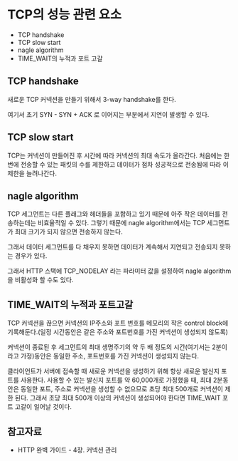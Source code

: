 # TCP의 성능 관련 요소

- TCP handshake
- TCP slow start
- nagle algorithm
- TIME_WAIT의 누적과 포트 고갈

## TCP handshake

새로운 TCP 커넥션을 만들기 위해서 3-way handshake를 한다.

여기서 초기 SYN - SYN + ACK 로 이어지는 부분에서 지연이 발생할 수 있다.

## TCP slow start

TCP는 커넥션이 만들어진 후 시간에 따라 커넥션의 최대 속도가 올라간다. 처음에는 한 번에 전송할 수 있는 패킷의 수를 제한하고 데이터가 점차 성공적으로 전송됨에 따라 이 제한을 늘려나간다.

## nagle algorithm

TCP 세그먼트는 다른 플래그와 헤더들을 포함하고 있기 때문에 아주 작은 데이터를 전송하는데는 비효율적일 수 있다. 그렇기 때문에 nagle algorithm에서는 TCP 세그먼트가 최대 크기가 되지 않으면 전송하지 않는다.

그래서 데이터 세그먼트를 다 채우지 못하면 데이터가 계속해서 지연되고 전송되지 못하는 경우가 있다.

그래서 HTTP 스택에 TCP_NODELAY 라는 파라미터 값을 설정하여 nagle algorithm을 비활성화 할 수도 있다.

## TIME_WAIT의 누적과 포트고갈

TCP 커넥션을 끊으면 커넥션의 IP주소와 포트 번호를 메모리의 작은 control block에 기록해둔다.(일정 시간동안은 같은 주소와 포트번호를 가진 커넥션이 생성되지 않도록)

커넥션이 종료된 후 세그먼트의 최대 생명주기의 약 두 배 정도의 시간(여기서는 2분이라고 가정)동안은 동일한 주소, 포트번호를 가진 커넥션이 생성되지 않는다.

클라이언트가 서버에 접속할 때 새로운 커넥션을 생성하기 위해 항상 새로운 발신지 포트를 사용한다. 사용할 수 있는 발신지 포트를 약 60,000개로 가정했을 때, 최대 2분동안은 동일한 포트, 주소로 커넥션을 생성할 수 없으므로 초당 최대 500개로 커넥션이 제한 된다. 그래서 초당 최대 500개 이상의 커넥션이 생성되어야 한다면 TIME_WAIT 포트 고갈이 일어날 것이다.

## 참고자료

- HTTP 완벽 가이드 - 4장. 커넥션 관리
